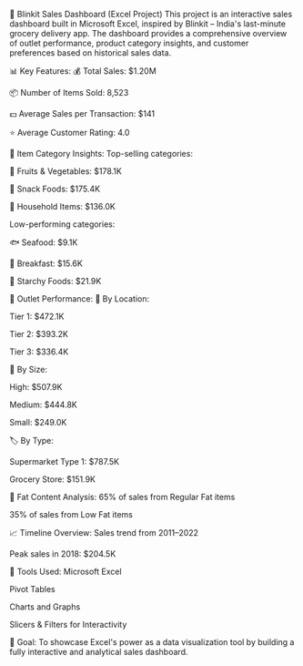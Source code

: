 🛒 Blinkit Sales Dashboard (Excel Project)
This project is an interactive sales dashboard built in Microsoft Excel, inspired by Blinkit – India's last-minute grocery delivery app. The dashboard provides a comprehensive overview of outlet performance, product category insights, and customer preferences based on historical sales data.

📊 Key Features:
💰 Total Sales: $1.20M

📦 Number of Items Sold: 8,523

💵 Average Sales per Transaction: $141

⭐ Average Customer Rating: 4.0

🧾 Item Category Insights:
Top-selling categories:

🥦 Fruits & Vegetables: $178.1K

🍿 Snack Foods: $175.4K

🧴 Household Items: $136.0K

Low-performing categories:

🐟 Seafood: $9.1K

🥣 Breakfast: $15.6K

🍠 Starchy Foods: $21.9K

🏬 Outlet Performance:
📍 By Location:

Tier 1: $472.1K

Tier 2: $393.2K

Tier 3: $336.4K

🧱 By Size:

High: $507.9K

Medium: $444.8K

Small: $249.0K

🏷️ By Type:

Supermarket Type 1: $787.5K

Grocery Store: $151.9K

🥛 Fat Content Analysis:
65% of sales from Regular Fat items

35% of sales from Low Fat items

📈 Timeline Overview:
Sales trend from 2011–2022

Peak sales in 2018: $204.5K

📁 Tools Used:
Microsoft Excel

Pivot Tables

Charts and Graphs

Slicers & Filters for Interactivity

🚀 Goal:
To showcase Excel's power as a data visualization tool by building a fully interactive and analytical sales dashboard.
